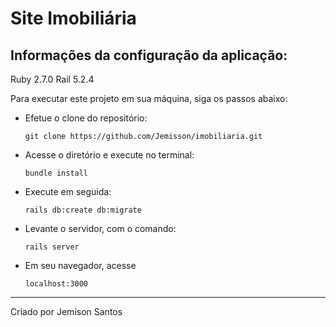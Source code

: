 # Site Imobiliária

## Informações da configuração da aplicação:
  Ruby 2.7.0
  Rail 5.2.4

Para executar este projeto em sua máquina, siga os passos abaixo:

* Efetue o clone do repositório:

      git clone https://github.com/Jemisson/imobiliaria.git

* Acesse o diretório e execute no terminal:

      bundle install

* Execute em seguida:

      rails db:create db:migrate

* Levante o servidor, com o comando:

      rails server

* Em seu navegador, acesse

      localhost:3000

_____
Criado por Jemison Santos
